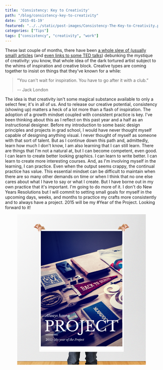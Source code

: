 ```yaml
---
title: 'Consistency: Key to Creativity'
path: "/blog/consistency-key-to-creativity"
date: '2015-01-19'
featured: "../../static/post-images/Consistency-The-Key-to-Creativity.png"
categories: ["Tips"]
tags: ["consistency", "creativity", "work"]
---
```


These last couple of months, there have been [a whole slew of (usually small) articles](http://99u.com/workbook/37515/always-be-creating "Always Be Creating") (and [even links to some TED talks](http://www.ted.com/playlists/170/kickstart_your_creativity "5 TED Talks to Kickstart Your Creativity")) debunking the mystique of creativity: you know, that whole idea of the dark tortured artist subject to the whims of inspiration and creative block. Creative types are coming together to insist on things that they've known for a while:

> "You can't wait for inspiration. You have to go after it with a club.”
>
> -- Jack London

The idea is that creativity isn't some magical substance available to only a select few; it's in all of us. And to release our creative potential, consistency (showing up) matters a heck of a lot more than a flash of inspiration. The adoption of a growth mindset coupled with consistent practice is key. I've been thinking about this as I reflect on this past year and a half as an instructional designer. Before my introduction to some basic design principles and projects in grad school, I would have never thought myself capable of designing anything visual. I never thought of myself as someone with that sort of talent. But as I continue down this path and, admittedly, learn how much I don't know, I am also learning that I can still learn. There are things that I'm not a natural at, but I can become competent, even good. I can learn to create better looking graphics. I can learn to write better. I can learn to create more interesting courses. And, as I'm involving myself in the learning, I can practice. Even when the output seems crappy, the continual practice has value. This essential mindset can be difficult to maintain when there are so many other demands on time or when I think that no one else cares about what I have to say or what I create. But I have borne out in my own practice that it's important. I'm going to do more of it. I don't do New Years Resolutions but I will commit to setting small goals for myself in the upcoming days, weeks, and months to practice my crafts more consistently and to always have a project. 2015 will be my #Year of the Project. Looking forward to it!

<figure>
  <img src="../../static/post-images/alwayshaveaprojectfinal.png" alt="Always Have a Project poster" />
</figure>
